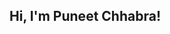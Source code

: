 <!--
**puneeeeeeet/puneeeeeeet** is a ✨ _special_ ✨ repository because its `README.md` (this file) appears on your GitHub profile.

Here are some ideas to get you started:

- 🔭 I’m currently working on ...
- 🌱 I’m currently learning ...
- 👯 I’m looking to collaborate on ...
- 🤔 I’m looking for help with ...
- 💬 Ask me about ...
- 📫 How to reach me: ...
- 😄 Pronouns: ...
- ⚡ Fun fact: ...
-->
<h2> Hi, I'm Puneet Chhabra! </h2>
<!-- <img align='right' src="https://i.giphy.com/media/v1.Y2lkPTc5MGI3NjExMWd2am1reTZ4ejhzcDZxdWpiZHhha21ocTh3bTJodnZiazl2NTZydSZlcD12MV9pbnRlcm5hbF9naWZfYnlfaWQmY3Q9cw/GltC4HZLjJLvq/giphy.gif" >
<p><em>Currently studying engineering at Chandigarh University<img src="https://media.giphy.com/media/fYSnHlufseco8Fh93Z/giphy.gif" width="30"></br>
  Developer Consultant at <a href="https://www.thoughtworks.com">ThoughtWorks</a><img src="https://media.giphy.com/media/WUlp">
 -->

